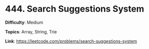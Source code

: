 # 444. Search Suggestions System

**Difficulty**: Medium

**Topics**: Array, String, Trie

**Link**: https://leetcode.com/problems/search-suggestions-system

